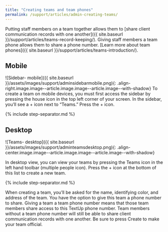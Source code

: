 ```yaml
---
title: "Creating teams and team phones"
permalink: /support/articles/admin-creating-teams/
---
```


Putting staff members on a team together allows them to [share client communication records with one another]({{ site.baseurl }}/support/articles/teams-record-keeping/). Giving staff members a team phone allows them to share a phone number. [Learn more about team phones]({{ site.baseurl }}/support/articles/teams-introduction/).

## Mobile

![Sidebar- mobile]({{ site.baseurl }}/assets/images/support/adminsidebarmobile.png){: .align-right.image.image--article.image.image--article.image--with-shadow} To create a team on mobile devices, you must first access the sidebar by pressing the house icon in the top left corner of your screen. In the sidebar, you’ll see a + icon next to “Teams.” Press the + icon.

{% include step-separator.md %}

## Desktop

![Teams- desktop]({{ site.baseurl }}/assets/images/support/adminteamsdesktop.png){: .align-center.image.image--article.image.image--article.image--with-shadow}

In desktop view, you can view your teams by pressing the Teams icon in the left hand toolbar (multiple people icon). Press the + icon at the bottom of this list to create a new team.

{% include step-separator.md %}

When creating a team, you’ll be asked for the name, identifying color, and address of the team. You have the option to give this team a phone number to share. Giving a team a team phone number means that those team members share access to this TextUp phone number. Team members without a team phone number will still be able to share client communication records with one another. Be sure to press Create to make your team official.
